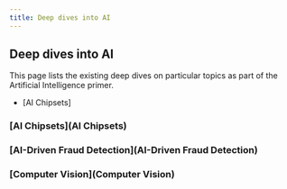 ```yaml
---
title: Deep dives into AI
---
```


## Deep dives into AI

This page lists the existing deep dives on particular topics as part of the Artificial Intelligence primer.

 * [AI Chipsets]

### [AI Chipsets](AI Chipsets)
### [AI-Driven Fraud Detection](AI-Driven Fraud Detection)
### [Computer Vision](Computer Vision)

